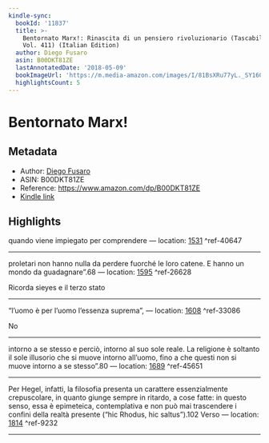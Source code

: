 ```yaml
---
kindle-sync:
  bookId: '11837'
  title: >-
    Bentornato Marx!: Rinascita di un pensiero rivoluzionario (Tascabili. Saggi
    Vol. 411) (Italian Edition)
  author: Diego Fusaro
  asin: B00DKT81ZE
  lastAnnotatedDate: '2018-05-09'
  bookImageUrl: 'https://m.media-amazon.com/images/I/81BsXRu77yL._SY160.jpg'
  highlightsCount: 5
---
```

# Bentornato Marx!
## Metadata
* Author: [Diego Fusaro](https://www.amazon.comundefined)
* ASIN: B00DKT81ZE
* Reference: https://www.amazon.com/dp/B00DKT81ZE
* [Kindle link](kindle://book?action=open&asin=B00DKT81ZE)

## Highlights
quando viene impiegato per comprendere — location: [1531](kindle://book?action=open&asin=B00DKT81ZE&location=1531) ^ref-40647

---
proletari non hanno nulla da perdere fuorché le loro catene. E hanno un mondo da guadagnare”.68 — location: [1595](kindle://book?action=open&asin=B00DKT81ZE&location=1595) ^ref-26628

Ricorda sieyes e il terzo stato

---
“l’uomo è per l’uomo l’essenza suprema”, — location: [1608](kindle://book?action=open&asin=B00DKT81ZE&location=1608) ^ref-33086

No

---
intorno a se stesso e perciò, intorno al suo sole reale. La religione è soltanto il sole illusorio che si muove intorno all’uomo, fino a che questi non si muove intorno a se stesso”.80 — location: [1689](kindle://book?action=open&asin=B00DKT81ZE&location=1689) ^ref-45651

---
Per Hegel, infatti, la filosofia presenta un carattere essenzialmente crepuscolare, in quanto giunge sempre in ritardo, a cose fatte: in questo senso, essa è epimeteica, contemplativa e non può mai trascendere i confini della realtà presente (“hic Rhodus, hic saltus”).102 Verso — location: [1814](kindle://book?action=open&asin=B00DKT81ZE&location=1814) ^ref-9232

---
